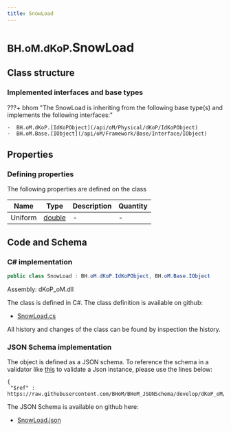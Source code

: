 ```yaml
---
title: SnowLoad
---
```


# <small>BH.oM.dKoP.</small>**SnowLoad**



## Class structure

### Implemented interfaces and base types

???+ bhom "The SnowLoad is inheriting from the following base type(s) and implements the following interfaces:"

    -  BH.oM.dKoP.[IdKoPObject](/api/oM/Physical/dKoP/IdKoPObject)
    -  BH.oM.Base.[IObject](/api/oM/Framework/Base/Interface/IObject)


## Properties



### Defining properties

The following properties are defined on the class

| Name             | Type             | Description      | Quantity         |
|------------------|------------------|------------------|------------------|
| Uniform | [double](https://learn.microsoft.com/en-us/dotnet/api/System.Double?view=netstandard-2.0) | - | - |


## Code and Schema

### C# implementation

``` C# title="C#"
public class SnowLoad : BH.oM.dKoP.IdKoPObject, BH.oM.Base.IObject
```

Assembly: dKoP_oM.dll

The class is defined in C#. The class definition is available on github:

- [SnowLoad.cs](https://github.com/BHoM/dKoP_Toolkit/blob/develop/dKoP_oM/Perfomance\Loading\SnowLoad.cs)

All history and changes of the class can be found by inspection the history.
### JSON Schema implementation

The object is defined as a JSON schema. To reference the schema in a validator like [this](https://www.jsonschemavalidator.net/) to validate a Json instance, please use the lines below:

``` { .json .copy .select } title="JSON Schema"
{
 "$ref" : https://raw.githubusercontent.com/BHoM/BHoM_JSONSchema/develop/dKoP_oM/SnowLoad.json}
```

The JSON Schema is available on github here:

- [SnowLoad.json](https://github.com/BHoM/BHoM_JSONSchema/blob/develop/dKoP_oM/SnowLoad.json)
